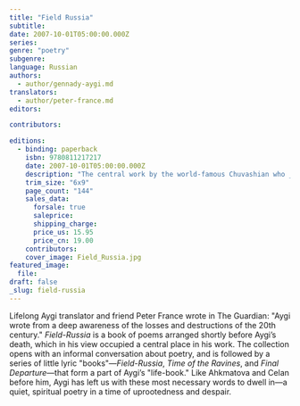 ```yaml
---
title: "Field Russia"
subtitle:
date: 2007-10-01T05:00:00.000Z
series:
genre: "poetry"
subgenre:
language: Russian
authors:
  - author/gennady-aygi.md
translators:
  - author/peter-france.md
editors:

contributors:

editions:
  - binding: paperback
    isbn: 9780811217217
    date: 2007-10-01T05:00:00.000Z
    description: "The central work by the world-famous Chuvashian who _writes with an imagistic compression and real time candor that is utterly unique_ (Publishers Weekly). "
    trim_size: "6x9"
    page_count: "144"
    sales_data:
      forsale: true
      saleprice:
      shipping_charge:
      price_us: 15.95
      price_cn: 19.00
    contributors:
    cover_image: Field_Russia.jpg
featured_image:
  file:
draft: false
_slug: field-russia
---
```


Lifelong Aygi translator and friend Peter France wrote in The Guardian: "Aygi wrote from a deep awareness of the losses and destructions of the 20th century." _Field-Russia_ is a book of poems arranged shortly before Aygi’s death, which in his view occupied a central place in his work. The collection opens with an informal conversation about poetry, and is followed by a series of little lyric "books"—_Field-Russia_, _Time of the Ravines_, and _Final Departure_—that form a part of Aygi’s "life-book." Like Ahkmatova and Celan before him, Aygi has left us with these most necessary words to dwell in—a quiet, spiritual poetry in a time of uprootedness and despair.

